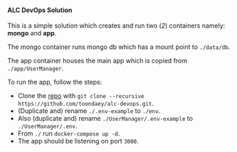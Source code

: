 #### ALC DevOps Solution

This is a simple solution which creates and run two (_2_) containers namely: **mongo** and **app**.  

The mongo container runs mongo db which has a mount point to `./data/db`.  

The app container houses the main app which is copied from `./app/UserManager`.  

To run the app, follow the steps:  
- Clone the [repo](https://github.com/toondaey/alc-devops) with `git clone --recursive https://github.com/toondaey/alc-devops.git`.
- (Duplicate and) rename `./.env-example` to `./env`.
- Also (duplicate and) rename `./UserManager/.env-example` to `./UserManager/.env`.
- From `./` run `docker-compose up -d`.
- The app should be listening on port `3000`.
